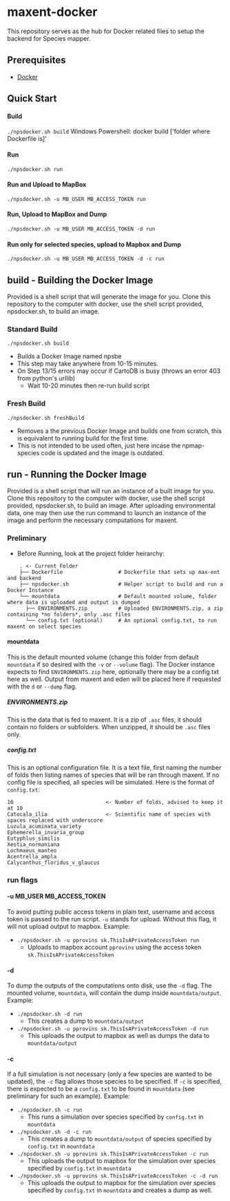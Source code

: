 # maxent-docker

This repository serves as the hub for Docker related files to setup the backend for Species mapper.

## Prerequisites 
* [Docker](https://github.com/wsargent/docker-cheat-sheet/blob/master/README.md)

## Quick Start
#### Build
`./npsdocker.sh build`
Windows Powershell: docker build ['folder where Dockerfile is]'

#### Run
`./npsdocker.sh run`

#### Run and Upload to MapBox
`./npsdocker.sh -u MB_USER MB_ACCESS_TOKEN run`

#### Run, Upload to MapBox and Dump
`./npsdocker.sh -u MB_USER MB_ACCESS_TOKEN -d run`

#### Run only for selected species, upload to Mapbox and Dump
`./npsdocker.sh -u MB_USER MB_ACCESS_TOKEN -d -c run`

## build - Building the Docker Image
Provided is a shell script that will generate the image for you. Clone this repository to the computer with docker, use the shell script provided, npsdocker.sh, to build an image.

### Standard Build
`./npsdocker.sh build`
* Builds a Docker Image named npsbe
* This step may take anywhere from 10-15 minutes.
* On Step 13/15 errors may occur if CartoDB is busy (throws an error 403 from python's urllib)
  * Wait 10-20 minutes then re-run build script

### Fresh Build
`./npsdocker.sh freshBuild`
* Removes a the previous Docker Image and builds one from scratch, this is equivalent to running build for the first time.
* This is not intended to be used often, just here incase the npmap-species code is updated and the image is outdated.

## run - Running the Docker Image
Provided is a shell script that will run an instance of a built image for you. Clone this repository to the computer with docker, use the shell script provided, npsdocker.sh, to build an image. After uploading environmental data, one may then use the run command to launch an instance of the image and perform the necessary computations for maxent.

### Preliminary
* Before Running, look at the project folder heirarchy:
```
    . <- Current Folder
    ├── Dockerfile                  # Dockerfile that sets up max-ent and backend
    ├── npsdocker.sh                # Helper script to build and run a Docker Instance
    └── mountdata                   # Default mounted volume, folder where data is uploaded and output is dumped
      ├── ENVIRONMENTS.zip          # Uploaded ENVIRONMENTS.zip, a zip containing *no folders*, only .asc files
      └── config.txt (optional)     # An optional config.txt, to run maxent on select species
```

#### mountdata
This is the default mounted volume (change this folder from default `mountdata` if so desired with the `-v` or `--volume` flag). The Docker instance expects to find `ENVIRONMENTS.zip` here, optionally there may be a config.txt here as well. Output from maxent and eden will be placed here if requested with the `d` or `--dump` flag.

##### ENVIRONMENTS.zip
This is the data that is fed to maxent. It is a zip of `.asc` files, it should contain no folders or subfolders. When unzipped, it should be `.asc` files only.

##### config.txt
This is an optional configuration file. It is a text file, first naming the number of folds then listing names of species that will be ran through maxent. If no config file is specified, all species will be simulated.
Here is the format of `config.txt`:
```
10                              <- Number of folds, advised to keep it at 10
Catocala_ilia                   <- Scientific name of species with spaces replaced with underscore
Luzula_acuminata_variety
Ephemerella_invaria_group
Eutyphlus_similis
Xestia_normaniana
Lochmaeus_manteo
Acentrella_ampla
Calycanthus_floridus_v_glaucus
```

### run flags
#### -u MB_USER MB_ACCESS_TOKEN
To avoid putting public access tokens in plain text, username and access token is passed to the run script. `-u` stands for upload. Without this flag, it will not upload output to mapbox.
Example:

* `./npsdocker.sh -u pprovins sk.ThisIsAPrivateAccessToken run`
  * Uploads to mapbox account `pprovins` using the access token `sk.ThisIsAPrivateAccessToken`

#### -d
To dump the outputs of the computations onto disk, use the `-d` flag. The mounted volume, `mountdata`, will contain the dump inside `mountdata/output`.
Example:

* `./npsdocker.sh -d run`
  * This creates a dump to `mountdata/output`
* `./npsdocker.sh -u pprovins sk.ThisIsAPrivateAccessToken -d run`
  * This uploads the output to mapbox as well as dumps the data to `mountdata/output`

#### -c
If a full simulation is not necessary (only a few species are wanted to be updated), the `-c` flag allows those species to be specified. If `-c` is specified, there is expected to be a `config.txt` to be found in `mountdata` (see preliminary for such an example). Example:

* `./npsdocker.sh -c run`
  * This runs a simulation over species specified by `config.txt` in `mountdata`
* `./npsdocker.sh -d -c run`
  * This creates a dump to `mountdata/output` of species specified by `config.txt` in `mountdata`
* `./npsdocker.sh -u pprovins sk.ThisIsAPrivateAccessToken -c run`
  * This uploads the output to mapbox for the simulation over species specified by `config.txt` in `mountdata`
* `./npsdocker.sh -u pprovins sk.ThisIsAPrivateAccessToken -c -d run`
  * This uploads the output to mapbox for the simulation over species specified by `config.txt` in `mountdata` and creates a dump as well.
